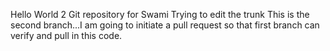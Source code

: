 Hello World 2
Git repository for Swami
Trying to edit the trunk
This is the second branch...I am going to initiate a pull request so that first branch can verify and pull in this code.
